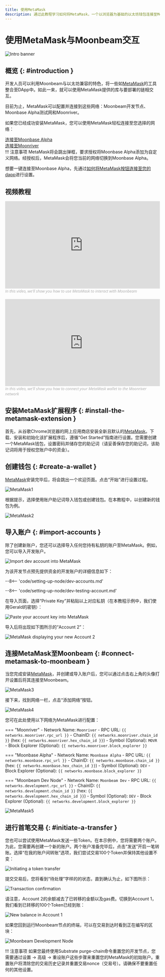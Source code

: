 ```yaml
---
title: 使用MetaMask
description: 通过此教程学习如何将MetaMask，一个以浏览器为基础的以太坊钱包连接至Moonriver、Moonbase Alpha测试网或Moonbeam开发节点。
---
```


# 使用MetaMask与Moonbeam交互

![Intro banner](/images/integrations/integrations-metamask-banner.png)

## 概览 {: #introduction }

开发人员可以利用Moonbeam与以太坊兼容的特色，将一些如[MetaMask](https://metamask.io/)的工具整合至DApp中。如此一来，就可以使用MetaMask提供的库与要部署的链相交互。

目前为止，MetaMask可以配置并连接到这些网络：Moonbeam开发节点、Moonbase Alpha测试网和Moonriver。

如果您已经成功安装MetaMask，您可以使用MetaMask轻松连接至您选择的网络：

<div class="button-wrapper">
    <a href="#" class="md-button connectMetaMask" value="moonbase">连接至Moonbase Alpha</a>
</div>

<div class="button-wrapper">
    <a href="#" class="md-button connectMetaMask" value="moonriver">连接至Moonriver</a>
</div>
!!! 注意事项
    MetaMask将会跳出弹框，要求授权将Moonbase Alpha添加为自定义网络。经授权后，MetaMask会将您当前的网络切换到Moonbase Alpha。

想要一键连接至Moonbase Alpha，先通过[如何将MetaMask按钮连接至您的dapp](/builders/interact/metamask-dapp/)进行设置。

## 视频教程

<style>.embed-container { position: relative; padding-bottom: 56.25%; height: 0; overflow: hidden; max-width: 100%; } .embed-container iframe, .embed-container object, .embed-container embed { position: absolute; top: 0; left: 0; width: 100%; height: 100%; }</style><div class='embed-container'><iframe src='https://www.youtube.com/embed//hrpBd2-a7as' frameborder='0' allowfullscreen></iframe></div>
<style>.caption { font-family: Open Sans, sans-serif; font-size: 0.9em; color: rgba(170, 170, 170, 1); font-style: italic; letter-spacing: 0px; position: relative;}</style><div class='caption'>In this video, we'll show you how to use MetaMask to interact with Moonbeam</a></div>

<br>

<style>.embed-container { position: relative; padding-bottom: 56.25%; height: 0; overflow: hidden; max-width: 100%; } .embed-container iframe, .embed-container object, .embed-container embed { position: absolute; top: 0; left: 0; width: 100%; height: 100%; }</style><div class='embed-container'><iframe src='https://www.youtube.com/embed/ywpc1UwpIyg' frameborder='0' allowfullscreen></iframe></div>
<style>.caption { font-family: Open Sans, sans-serif; font-size: 0.9em; color: rgba(170, 170, 170, 1); font-style: italic; letter-spacing: 0px; position: relative;}</style><div class='caption'>In this video, we'll show you how to connect your MetaMask wallet to the Moonriver network</a></div>



## 安装MetaMask扩展程序 {: #install-the-metamask-extension }

首先，从谷歌Chrome浏览器的网上应用商店安装全新且默认的[MetaMask](https://metamask.io/)。下载、安装和初始化该扩展程序后，遵循“Get Started”指南进行设置。您需要创建一个MetaMask钱包，设置密码并储存您的助记词（请妥善保存您的助记词，该助记词将用于授权您账户中的资金）。

## 创建钱包 {: #create-a-wallet }

[MetaMask](https://metamask.io)安装完毕后，将会跳出一个欢迎页面。点击“开始”进行设置过程。

![MetaMask1](/images/tokens/connect/metamask/metamask-1.png)

根据提示，选择使用账户助记词导入钱包或创建钱包。在本教程中，以创建新的钱包为例。

![MetaMask2](/images/tokens/connect/metamask/metamask-2.png)

## 导入账户 {: #import-accounts }

除了创建新账户，您还可以选择导入任何您持有私钥的账户至MetaMask。例如，您可以导入开发账户。

![Import dev account into MetaMask](/images/metamask/metamask-3.png)

为该开发节点预先提供资金的开发账户的详细信息如下：

--8<-- 'code/setting-up-node/dev-accounts.md'

--8<-- 'code/setting-up-node/dev-testing-account.md'

在导入页面，选择“Private Key”并粘贴以上对应私钥（在本教程示例中，我们使用Gerald的密钥）：

![Paste your account key into MetaMask](/images/metamask/metamask-4.png)

导入后将出现如下图所示的“Account 2”：

![MetaMask displaying your new Account 2](/images/metamask/metamask-5.png)

## 连接MetaMask至Moonbeam {: #connect-metamask-to-moonbeam }

当您完成安装[MetaMask](https://metamask.io/)，并创建或导入账户后，您可以通过点击右上角的头像打开设置后将其连接至Moonbeam。

![MetaMask3](/images/tokens/connect/metamask/metamask-6.png)

接下来，找到网络一栏，点击“添加网络”按钮。

![MetaMask4](/images/tokens/connect/metamask/metamask-7.png)

您可在此处使用以下网络为MetaMask进行配置：

=== "Moonriver"
    - Network Name: `Moonriver`
    - RPC URL: `{{ networks.moonriver.rpc_url }}`
    - ChainID: `{{ networks.moonriver.chain_id }}` (hex: `{{ networks.moonriver.hex_chain_id }}`)
    - Symbol (Optional): `MOVR`
    - Block Explorer (Optional): `{{ networks.moonriver.block_explorer }}`

=== "Moonbase Alpha"
    - Network Name: `Moonbase Alpha`
    - RPC URL: `{{ networks.moonbase.rpc_url }}`
    - ChainID: `{{ networks.moonbase.chain_id }}` (hex: `{{ networks.moonbase.hex_chain_id }}`)
    - Symbol (Optional): `DEV`
    - Block Explorer (Optional): `{{ networks.moonbase.block_explorer }}`

=== "Moonbeam Dev Node"
    - Network Name: `Moonbeam Dev`
    - RPC URL: `{{ networks.development.rpc_url }}`
    - ChainID: `{{ networks.development.chain_id }}` (hex: `{{ networks.development.hex_chain_id }}`)
    - Symbol (Optional): `DEV`
    - Block Explorer (Optional): `{{ networks.development.block_explorer }}`

![MetaMask5](/images/tokens/connect/metamask/metamask-8.png)

## 进行首笔交易 {: #initiate-a-transfer }

您也可以尝试使用MetaMask发送一些Token。在本示例中，您将需要两个账户。为此，您需要再创建一个新的账户。两个账户准备完毕后，点击“发送”开启一笔转账。选择“在我的账户间转账”选项，我们尝试交易100个Token并保持其他设置不变：

![Initiating a token transfer](/images/metamask/metamask-9.png)

提交交易后，您将看到“待处理”字样的的状态，直到确认为止，如下图所示：

![Transaction confirmation](/images/metamask/metamask-10.png)

请注意，Account 2的余额减去了已转移的金额以及gas费。切换到Account 1，我们看到已转移的100个Token已经到账：

![New balance in Account 1](/images/tokens/connect/metamask/metamask-11.png)

如果您回到运行Moonbeam节点的终端，可以在交易到达时看到正在编写的区块：

![Moonbeam Development Node](/images/metamask/metamask-12.png)

!!! 注意事项
    如果您最终使用Substrate purge-chain命令重置您的开发节点，您需要通过设置 -> 高级 -> 重设账户这些步骤来重置您的MetaMask的初始账户。重置账户将清除您的交易历史记录并重置交易nonce（交易号）。请确保不要重置任何的其他设置。
